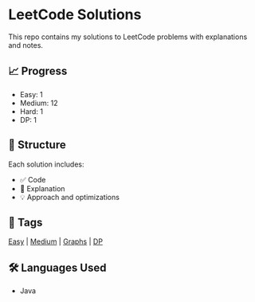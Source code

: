 # LeetCode Solutions

This repo contains my solutions to LeetCode problems with explanations and notes.

## 📈 Progress
- Easy: 1
- Medium: 12
- Hard: 1
- DP: 1

## 📂 Structure
Each solution includes:
- ✅ Code
- 🧠 Explanation
- 💡 Approach and optimizations

## 🧾 Tags
[Easy](./problems/easy) | [Medium](./problems/medium) |  [Graphs](./problems/graphs) | [DP](./problems/DP)

## 🛠 Languages Used
- Java